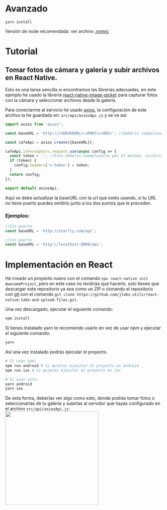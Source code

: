 # Avanzado
```
yarn install
```

Versión de node recomendada: ver archivo [.nvmrc](https://github.com/jlabs-utils/react-native-take-and-upload-files/blob/main/.nvmrc)


# Tutorial
## Tomar fotos de cámara y galería y subir archivos en React Native.

Esto es una tarea sencilla si encontramos las librerías adecuadas, en este ejemplo he usado la librería [react-native-image-picker](https://www.npmjs.com/package/react-native-image-picker) para capturar fotos con la cámara y seleccionar archivos desde la galería.

Para conectarme al servicio he usado [axios](https://www.npmjs.com/package/axios), la configuración de este archivo la he guardado en: `src/api/axiosApi.js` y se ve así:
```js
import axios from 'axios';

const baseURL = 'http://<SERVERURL>:<PORT>/<URI>'; //Debería reemplazarse por la url donde se encuentra el servicio base

const cafeApi = axios.create({baseURL});

cafeApi.interceptors.request.use(async config => {
  const token = ''; //Esto debería reemplazarse por el metódo, utilería o demás donde se pueda obtener el token
  if (token) {
    config.headers['x-token'] = token;
  }
  return config;
});

export default axiosApi;

```

Aquí se debe actualizar la baseURL con la url que estés usando, si tu URL no tiene puerto puedes omitirlo junto a los dos puntos que le preceden.

### Ejemplos:
```js
//Sin puerto
const baseURL = 'http://starlly.com/api';

//Con puerto
const baseURL = 'http://localhost:8000/api'; 
```


# Implementación en React

He creado un proyecto nuevo con el comando `npx react-native init AwesomeProject`, pero en este caso no tendrías que hacerlo, solo tienes que descargar este repositorio ya sea como un ZIP o clonando el repositorio con [git](https://git-scm.com/) con el comando `git clone https://github.com/jlabs-utils/react-native-take-and-upload-files.git`.

Una vez descargado, ejecutar el siguiente comando:
```bash
npm install
```
Si tienes instalado yarn te recomiendo usarlo en vez de usar npm y ejecutar el siguiente comando:
```bash
yarn
```
Así una vez instalado podrás ejecutar el proyecto.

```bash
# Si usas npm:
npm run android # Si quieres ejecutar el proyecto en android
npm run ios # Si quieres ejecutar el proyecto en ios

# Si usas yarn:
yarn android
yarn ios
```

De esta forma, deberías ver algo como esto, donde podrás tomar fotos o seleccionarlas de tu galería y subirlas al servidor que hayas configurado en el archivo `src/api/axiosApi.js:`
<br/>
<img src="https://user-images.githubusercontent.com/8765273/217450332-371f1d7f-0e0d-4265-a7a1-15574fef8b3f.jpeg" width="300"/>
